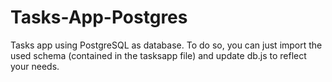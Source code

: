 # Tasks-App-Postgres

Tasks app using PostgreSQL as database.
To do so, you can just import the used schema (contained in the tasksapp file) and update db.js to reflect your needs.
